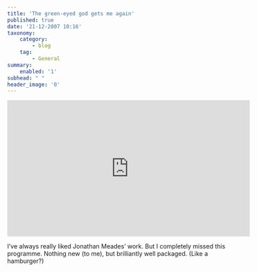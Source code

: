 ```yaml
---
title: 'The green-eyed god gets me again'
published: true
date: '21-12-2007 10:16'
taxonomy:
    category:
        - blog
    tag:
        - General
summary:
    enabled: '1'
subhead: " "
header_image: '0'
---
```


<iframe width="560" height="315" src="https://www.youtube.com/embed/LHgsJrfThgM" title="YouTube video player" frameborder="0" allow="accelerometer; autoplay; clipboard-write; encrypted-media; gyroscope; picture-in-picture" allowfullscreen></iframe>

I’ve always really liked Jonathan Meades’ work. But I completely missed this programme. Nothing new (to me), but brilliantly well packaged. (Like a hamburger?)

